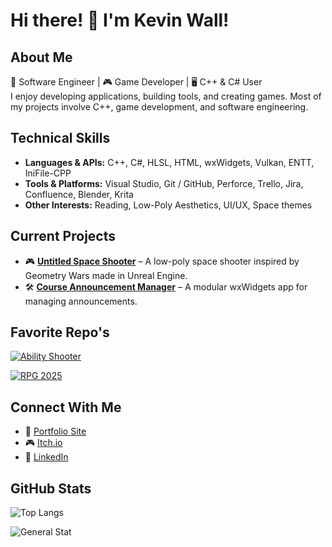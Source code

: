 # Hi there! 👋 I'm Kevin Wall!
##  About Me
🚀 Software Engineer | 🎮 Game Developer | 🖥️ C++ & C# User  
I enjoy developing applications, building tools, and creating games. Most of my projects involve C++, game development, and software engineering.  

## Technical Skills  
- **Languages & APIs:** C++, C#, HLSL, HTML, wxWidgets, Vulkan, ENTT, IniFile-CPP 
- **Tools & Platforms:** Visual Studio, Git / GitHub, Perforce, Trello, Jira, Confluence, Blender, Krita
- **Other Interests:** Reading, Low-Poly Aesthetics, UI/UX, Space themes

## Current Projects  
- 🎮 **[Untitled Space Shooter](https://swift-kevin.github.io/SitePages/UntitledSpaceShooter.html)** – A low-poly space shooter inspired by Geometry Wars made in Unreal Engine.  
- 🛠️ **[Course Announcement Manager](https://github.com/Swift-Kevin/OpenLabAutoAnnouncer)** – A modular wxWidgets app for managing announcements.

## Favorite Repo's
[![Ability Shooter](https://github-readme-stats.vercel.app/api/pin/?username=tomOrourke1&repo=Midterm_FPS_Project&theme=github_dark)](https://github.com/tomOrourke1/Midterm_FPS_Project/tree/Consolidation)

[![RPG 2025](https://github-readme-stats.vercel.app/api/pin/?username=Akane-Nishiwake&repo=RPG2025\&theme=github_dark\&description=hide)](https://github.com/Akane-Nishiwake/RPG2025)

## Connect With Me  
- 🔗 [Portfolio Site](https://swift-kevin.github.io/)
- 🎮 [Itch.io](https://swift-kevin.itch.io)  
- 💼 [LinkedIn](https://www.linkedin.com/in/kevinwall-gamedev)

## GitHub Stats  
![Top Langs](https://github-readme-stats.vercel.app/api/top-langs/?username=Swift-Kevin&hide_progress=true&theme=github_dark)

![General Stat](https://github-readme-stats.vercel.app/api?username=Swift-Kevin\&theme=github_dark\&hide_rank=true\&show_icons=true\&show=reviews,prs_merged,prs_merged_percentage)



